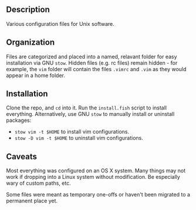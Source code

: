 Description
-----------
Various configuration files for Unix software. 

Organization
------------
Files are categorized and placed into a named, relavant folder for easy
installation via GNU `stow`.
Hidden files (e.g. rc files) remain hidden - for example, the `vim` folder
will contain the files `.vimrc` and `.vim` as they would appear in a
home folder.

Installation
------------
Clone the repo, and `cd` into it.
Run the `install.fish` script to install everything.
Alternatively, use GNU `stow` to manually install or uninstall packages:

* `stow vim -t $HOME` to install vim configurations.
* `stow -D vim -t $HOME` to uninstall vim configurations.

Caveats
-------
Most everything was configured on an OS X system. 
Many things may not work if dropping into a Linux system without modification.
Be especially wary of custom paths, etc.

Some files were meant as temporary one-offs or haven't been migrated to a permanent place yet.